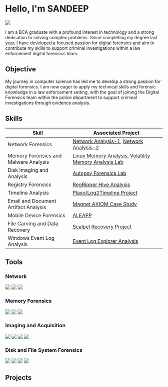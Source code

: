 # Hello, I'm SANDEEP
<a href="https://www.linkedin.com/in/sandeep-maiya-012661357"><img src="https://img.shields.io/badge/-LinkedIn-0072b1?&style=for-the-badge&logo=linkedin&logoColor=white" /></a>

I am a BCA graduate with a profound interest in technology and a strong dedication to solving complex problems. Since completing my degree last year, I have developed a focused passion for digital forensics and aim to contribute my skills to support criminal investigations within a law enforcement digital forensics team.

## Objective
My journey in computer science has led me to develop a strong passion for digital forensics. I am now eager to apply my technical skills and forensic knowledge in a law enforcement setting, with the goal of joining the Digital Forensics team within the police department to support criminal investigations through evidence analysis.

## Skills
| **Skill**                             | **Associated Project**                                                                |
| ------------------------------------- | ------------------------------------------------------------------------------------- |
| Network Forensics                     | [Network Analysis-1](https://medium.com/@seenujaat68/directory-tryhackme-85d3a3d12588), [Network Analysis-2](https://medium.com/@seenujaat68/xlmrat-lab-25222a2b60e7)
| Memory Forensics and Malware Analysis | [Linux Memory Analysis](https://medium.com/@seenujaat68/profiles-tryhackme-98ef646eef95), [Volatility Memory Analysis Lab](https://github.com/volatilityfoundation/volatility3) |
| Disk Imaging and Analysis             | [Autopsy Forensics Lab](https://www.sleuthkit.org/autopsy/)                           |
| Registry Forensics                    | [RegRipper Hive Analysis](https://github.com/keydet89/RegRipper3.0)                   |
| Timeline Analysis                     | [Plaso/Log2Timeline Project](https://github.com/log2timeline/plaso)                   |
| Email and Document Artifact Analysis  | [Magnet AXIOM Case Study](https://www.magnetforensics.com/resources/)                 |
| Mobile Device Forensics               | [ALEAPP](https://medium.com/@seenujaat68/the-crime-lab-cyberdefenders-7643b29039cd)   |
| File Carving and Data Recovery        | [Scalpel Recovery Project](https://github.com/sleuthkit/scalpel)                      |
| Windows Event Log Analysis            | [Event Log Explorer Analysis](https://eventlogxp.com/)                                |


## Tools

### Network
<div>
    <img src="https://img.shields.io/badge/-Wireshark-1679A7?&style=for-the-badge&logoColor=white" />
    <img src="https://img.shields.io/badge/-Nmap-EF3B2D?&style=for-the-badge&logo=Suricata&logoColor=white" />
    <img src="https://img.shields.io/badge/-Tcpdump-777BB4?&style=for-the-badge&logo=Zeek&logoColor=white" />
</div>

### Memory Forensics 
<div>
    <img src="https://img.shields.io/badge/-Volatility-1679A7?&style=for-the-badge&logoColor=white" />
    <img src="https://img.shields.io/badge/-Magnet RAM Capture-EF3B2D?&style=for-the-badge&logo=Suricata&logoColor=white" />
    <img src="https://img.shields.io/badge/-DumpIt-777BB4?&style=for-the-badge&logo=Zeek&logoColor=white" />
</div>

### Imaging and Acquisition
<div>
    <img src="https://img.shields.io/badge/-FTK Imager-1679A7?&style=for-the-badge&logoColor=white" />
    <img src="https://img.shields.io/badge/-Guymager-EF3B2D?&style=for-the-badge&logoColor=white" />
    <img src="https://img.shields.io/badge/-dd-777BB4?&style=for-the-badge&logoColor=white" />
    <img src="https://img.shields.io/badge/-Guymager-EF3076?&style=for-the-badge&logoColor=white" />
</div>

### Disk and File System Forensics
<div>
    <img src="https://img.shields.io/badge/-Autopsy/Sleuth Kitr-1679A7?&style=for-the-badge&logoColor=white" />
    <img src="https://img.shields.io/badge/-Magnet AXIOM-EF3B2D?&style=for-the-badge&logoColor=white" />
    <img src="https://img.shields.io/badge/-EnCase Forensic-777BB4?&style=for-the-badge&logoColor=white" />
    <img src="https://img.shields.io/badge/-FTK Imager-EF3076?&style=for-the-badge&logoColor=white" />
</div>

## Projects

